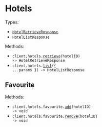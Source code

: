 # Hotels

Types:

- <code><a href="./src/resources/hotels/hotels.ts">HotelRetrieveResponse</a></code>
- <code><a href="./src/resources/hotels/hotels.ts">HotelListResponse</a></code>

Methods:

- <code title="get /hotels/{hotelId}">client.hotels.<a href="./src/resources/hotels/hotels.ts">retrieve</a>(hotelID) -> HotelRetrieveResponse</code>
- <code title="get /hotels">client.hotels.<a href="./src/resources/hotels/hotels.ts">list</a>({ ...params }) -> HotelListResponse</code>

## Favourite

Methods:

- <code title="post /hotels/{hotelId}/favourite">client.hotels.favourite.<a href="./src/resources/hotels/favourite.ts">add</a>(hotelID) -> void</code>
- <code title="delete /hotels/{hotelId}/favourite">client.hotels.favourite.<a href="./src/resources/hotels/favourite.ts">remove</a>(hotelID) -> void</code>
